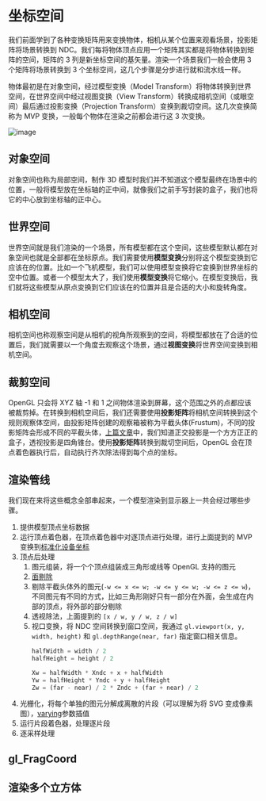 # 坐标空间

我们前面学到了各种变换矩阵用来变换物体，相机从某个位置来观看场景，投影矩阵将场景转换到 NDC。我们每将物体顶点应用一个矩阵其实都是将物体转换到矩阵的空间，矩阵的 3 列是新坐标空间的基矢量。渲染一个场景我们一般会使用 3 个矩阵将场景转换到 3 个坐标空间，这几个步骤是分步进行就和流水线一样。

物体最初是在对象空间，经过模型变换（Model Transform）将物体转换到世界空间，在世界空间中经过视图变换（View Transform）转换成相机空间（或眼空间）最后通过投影变换（Projection Transform）变换到裁切空间。这几次变换简称为 MVP 变换，一般每个物体在渲染之前都会进行这 3 次变换。

![image](https://user-images.githubusercontent.com/25923128/122650168-ef330d80-d163-11eb-94d0-ee2270f5ca48.png)

## 对象空间

对象空间也称为局部空间，制作 3D 模型时我们并不知道这个模型最终在场景中的位置，一般将模型放在坐标轴的正中间，就像我们之前手写封装的盒子，我们也将它的中心放到坐标轴的正中心。

## 世界空间

世界空间就是我们渲染的一个场景，所有模型都在这个空间，这些模型默认都在对象空间也就是全部都在坐标原点。我们需要使用**模型变换**分别将这个模型变换到它应该在的位置。比如一个飞机模型，我们可以使用模型变换将它变换到世界坐标的空中位置。或者一个模型太大了，我们使用**模型变换**将它缩小。在模型变换后，我们就将这些模型从原点变换到它们应该在的位置并且是合适的大小和旋转角度。

## 相机空间

相机空间也称观察空间是从相机的视角所观察到的空间，将模型都放在了合适的位置后，我们就需要以一个角度去观察这个场景，通过**视图变换**将世界空间变换到相机空间。

## 裁剪空间

OpenGL 只会将 XYZ 轴 -1 和 1 之间物体渲染到屏幕，这个范围之外的点都应该被裁剪掉。在转换到相机空间后，我们还需要使用**投影矩阵**将相机空间转换到这个规则观察体空间，由投影矩阵创建的观察箱被称为平截头体(Frustum)，不同的投影矩阵会形成不同的平截头体，[上篇文章](/9-projection.md)中，我们知道正交投影是一个方方正正的盒子，透视投影是四角锥台。使用**投影矩阵**转换到裁切空间后，OpenGL 会在顶点着色器执行后，自动执行齐次除法得到每个点的坐标。

## 渲染管线

我们现在来将这些概念全部串起来，一个模型渲染到显示器上一共会经过哪些步骤。

1. 提供模型顶点坐标数据
2. 运行顶点着色器，在顶点着色器中对逐顶点进行处理，进行上面提到的 MVP 变换到[标准化设备坐标](/2-coordinate.md)
3. 顶点后处理
    1. 图元组装，将一个个顶点组装成三角形或线等 OpenGL 支持的图元
    2. [面剔除](/7-box.md)
    3. 剔除平截头体外的图元(`-w <= x <= w; -w <= y <= w; -w <= z <= w`)，不同图元有不同的方式，比如三角形刚好只有一部分在外面，会生成在内部的顶点，将外部的部分剔除
    4. 透视除法，上面提到的 `[x / w, y / w, z / w]`
    5. 视口变换，将 NDC 空间转换到窗口空间，我通过 `gl.viewport(x, y, width, height)` 和 `gl.depthRange(near, far)` 指定窗口相关信息。
        ```js
        halfWidth = width / 2
        halfHeight = height / 2

        Xw = halfWidth * Xndc + x + halfWidth
        Yw = halfHeight * Yndc + y + halfHeight
        Zw = (far - near) / 2 * Zndc + (far + near) / 2
        ```
4. 光栅化，将每个单独的图元分解成离散的片段（可以理解为将 SVG 变成像素图），[varying](/5-shader.md)参数插值
5. 运行片段着色器，处理逐片段
6. 逐采样处理

## gl_FragCoord

## 渲染多个立方体
